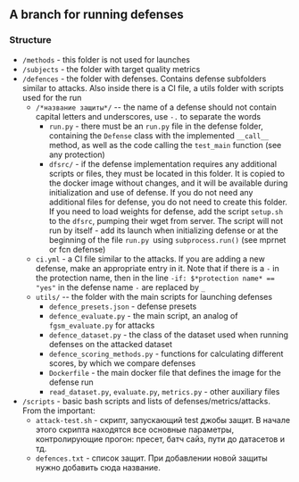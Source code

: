 ## A branch for running defenses
### Structure
* `/methods` - this folder is not used for launches
* `/subjects` - the folder with target quality metrics
* `/defences` - the folder with defenses. Contains defense subfolders similar to attacks. Also inside there is a CI file, a utils folder with scripts used for the run
    * `/*название защиты*/` -- the name of a defense should not contain capital letters and underscores, use `-.` to separate the words 
        * `run.py` - there must be an `run.py` file in the defense folder, containing the `Defense` class with the implemented `__call__` method, as well as the code calling the `test_main` function (see any protection)
        * `dfsrc/` - if the defense implementation requires any additional scripts or files, they must be located in this folder. It is copied to the docker image without changes, and it will be available during initialization and use of defense. If you do not need any additional files for defense, you do not need to create this folder. If you need to load weights for defense, add the script `setup.sh` to the `dfsrc`, pumping their wget from server. The script will not run by itself - add its launch when initializing defense or at the beginning of the file `run.py `using `subprocess.run()` (see mprnet or fcn defense)
    * `ci.yml` - a CI file similar to the attacks. If you are adding a new defense, make an appropriate entry in it. Note that if there is a `-` in the protection name, then in the line `-if: $*protection name* == "yes"` in the defense name `-` are replaced by `_` 
    * `utils/` -- the folder with the main scripts for launching defenses
        * `defence_presets.json` - defense presets
        * `defence_evaluate.py` - the main script, an analog of `fgsm_evaluate.py` for attacks
        * `defence_dataset.py` - the class of the dataset used when running defenses on the attacked dataset
        * `defence_scoring_methods.py` - functions for calculating different scores, by which we compare defenses
        * `Dockerfile` - the main docker file that defines the image for the defense run
        * `read_dataset.py`, `evaluate.py`, `metrics.py` - other auxiliary files
* `/scripts` - basic bash scripts and lists of defenses/metrics/attacks. From the important:
    * `attack-test.sh` - скрипт, запускающий test джобы защит. В начале этого скрипта находятся все основные параметры, контролирующие прогон: пресет, батч сайз, пути до датасетов и тд.
    * `defences.txt` - список защит. При добавлении новой защиты нужно добавить сюда название.
